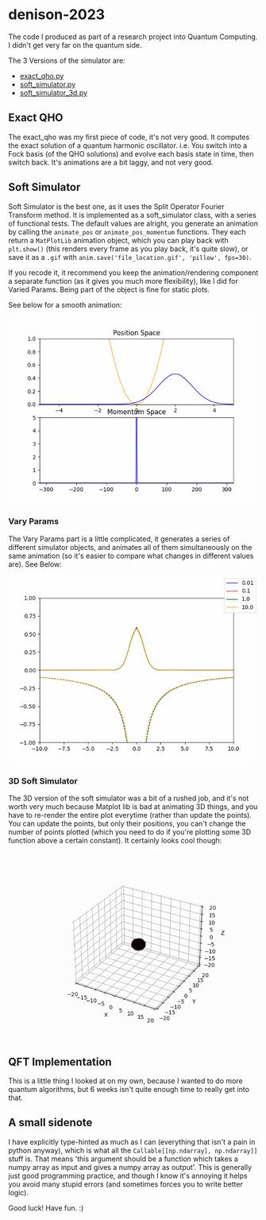 # denison-2023
The code I produced as part of a research project into Quantum Computing. I didn't get very far on the quantum side.

The 3 Versions of the simulator are:
- [exact_qho.py](https://github.com/simo-bimo/denison-2023/blob/f14ae70c614a930bd52f92f020982b6ee3bca980/exact_qho.py)
- [soft_simulator.py](https://github.com/simo-bimo/denison-2023/blob/f14ae70c614a930bd52f92f020982b6ee3bca980/soft_simulator.py)
- [soft_simulator_3d.py](https://github.com/simo-bimo/denison-2023/blob/f14ae70c614a930bd52f92f020982b6ee3bca980/soft_simulator_3d.py)

## Exact QHO

The exact_qho was my first piece of code, it's not very good. It computes the exact solution of a quantum harmonic oscillator. i.e. You switch into a Fock basis (of the QHO solutions) and evolve each basis state in time, then switch back. It's animations are a bit laggy, and not very good.

## Soft Simulator

Soft Simulator is the best one, as it uses the Split Operator Fourier Transform method. It is implemented as a soft_simulator class, with a series of functional tests. The default values are alright, you generate an animation by calling the `animate_pos` or `animate_pos_momentum` functions. They each return a `MatPlotLib` animation object, which you can play back with `plt.show()` (this renders every frame as you play back, it's quite slow), or save it as a `.gif` with `anim.save('file_location.gif', 'pillow', fps=30)`. 

If you recode it, it recommend you keep the animation/rendering component a separate function (as it gives you much more flexibility), like I did for Varied Params. Being part of the object is fine for static plots.

See below for a smooth animation:

![Soft Simulator Animation](https://github.com/simo-bimo/denison-2023/blob/f14ae70c614a930bd52f92f020982b6ee3bca980/Soft-Simulator-Animations/SOFT%20Fat%20Offset%20Gaussian.gif)

### Vary Params

The Vary Params part is a little complicated, it generates a series of different simulator objects, and animates all of them simultaneously on the same animation (so it's easier to compare what changes in different values are). See Below:

![Vary Parameters Animation](https://github.com/simo-bimo/denison-2023/blob/f14ae70c614a930bd52f92f020982b6ee3bca980/Varied%20Parameters%20for%20Coulomb/Vary%20Vmax%20Centred.gif)

### 3D Soft Simulator

The 3D version of the soft simulator was a bit of a rushed job, and it's not worth very much because Matplot lib is bad at animating 3D things, and you have to re-render the entire plot everytime (rather than update the points). You can update the points, but only their positions, you can't change the number of points plotted (which you need to do if you're plotting some 3D function above a certain constant). It certainly looks cool though:

![A 3D Animation of a QHO](https://github.com/simo-bimo/denison-2023/blob/f14ae70c614a930bd52f92f020982b6ee3bca980/3D%20Animations/QHO_test_HQ.gif)

## QFT Implementation

This is a little thing I looked at on my own, because I wanted to do more quantum algorithms, but 6 weeks isn't quite enough time to really get into that.

## A small sidenote

I have explicitly type-hinted as much as I can (everything that isn't a pain in python anyway), which is what all the `Callable[[np.ndarray], np.ndarray]]` stuff is. That means 'this argument should be a function which takes a numpy array as input and gives a numpy array as output'. This is generally just good programming practice, and though I know it's annoying it helps you avoid many stupid errors (and sometimes forces you to write better logic).

Good luck! Have fun. :)
